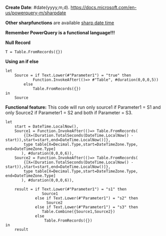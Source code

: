**Create Date**: #date(yyyy,m,d). https://docs.microsoft.com/en-us/powerquery-m/sharpdate

**Other sharpfunctions** are available [sharp date time](https://docs.microsoft.com/en-us/powerquery-m/sharpdatetime)


**Remember PowerQuery is a functional language!!!**

**Null Record**

    T = Table.FromRecords({})

**Using an if else**

    let
        Source = if Text.Lower(#"Parameter1") = "true" then 
                Function.InvokeAfter(()=> #"Table", #duration(0,0,0,5))
            else 
                Table.FromRecords({})
    in
        Source


**Functional feature:** This code will run only source1 if Parameter1 = S1 and only Source2 if Parameter1 = S2 and both if Parameter = S3.

    let
        start = DateTime.LocalNow(),
        Source1 = Function.InvokeAfter(()=> Table.FromRecords(
            {[X=(Duration.TotalSeconds(DateTime.LocalNow() - start)),start=start,end=DateTime.LocalNow()]},
            type table[X=Decimal.Type,start=DateTimeZone.Type, end=DateTimeZone.Type]
           ), #duration(0,0,0,6)),
        Source2 = Function.InvokeAfter(()=> Table.FromRecords(
            {[X=(Duration.TotalSeconds(DateTime.LocalNow() - start)),start=start,end=DateTime.LocalNow()]},
            type table[X=Decimal.Type,start=DateTimeZone.Type, end=DateTimeZone.Type]
           ), #duration(0,0,0,6)),
        
        result = if Text.Lower(#"Parameter1") = "s1" then
                    Source1
                 else if Text.Lower(#"Parameter1") = "s2" then
                      Source2
                 else if Text.Lower(#"Parameter1") = "s3" then
                    Table.Combine({Source1,Source2})
                 else
                     Table.FromRecords({})
    in
        result

